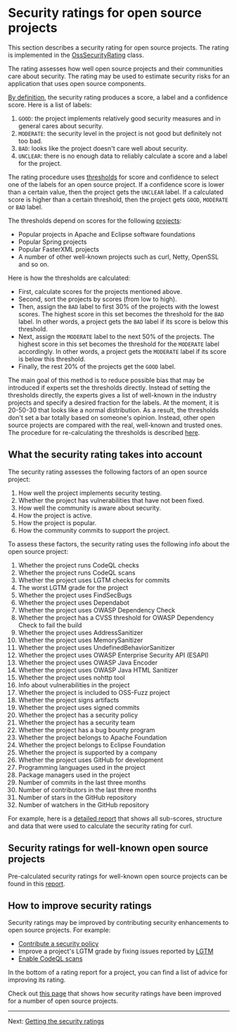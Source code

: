 # Security ratings for open source projects

This section describes a security rating for open source projects.
The rating is implemented in the [OssSecurityRating](https://github.com/SAP/fosstars-rating-core/blob/master/src/main/java/com/sap/oss/phosphor/fosstars/model/rating/oss/OssSecurityRating.java) class.

The rating assesses how well open source projects and their communities care about security. 
The rating may be used to estimate security risks for an application that uses open source components.

[By definition](ratings.md), the security rating produces a score, a label and a confidence score.
Here is a list of labels:

1.  `GOOD`: the project implements relatively good security measures and in general cares about security.
1.  `MODERATE`: the security level in the project is not good but definitely not too bad.
1.  `BAD`: looks like the project doesn't care well about security.
1.  `UNCLEAR`: there is no enough data to reliably calculate a score and a label for the project.

The rating procedure uses
[thresholds](https://github.com/SAP/fosstars-rating-core/blob/master/src/main/java/com/sap/oss/phosphor/fosstars/model/rating/oss/OssSecurityRating.java#L84)
for score and confidence to select one of the labels for an open source project.
If a confidence score is lower than a certain value, then the project gets the `UNCLEAR` label.
If a calculated score is higher than a certain threshold, then the project gets `GOOD`, `MODERATE` or `BAD` label.

The thresholds depend on scores for the following [projects](oss/security):

*  Popular projects in Apache and Eclipse software foundations
*  Popular Spring projects
*  Popular FasterXML projects
*  A number of other well-known projects such as curl, Netty, OpenSSL and so on.

Here is how the thresholds are calculated:

*  First, calculate scores for the projects mentioned above.
*  Second, sort the projects by scores (from low to high).
*  Then, assign the `BAD` label to first 30% of the projects with the lowest scores.
   The highest score in this set becomes the threshold for the `BAD` label.
   In other words, a project gets the `BAD` label if its score is below this threshold.
*  Next, assign the `MODERATE` label to the next 50% of the projects.
   The highest score in this set becomes the threshold for the `MODERATE` label accordingly.
   In other words, a project gets the `MODERATE` label if its score is below this threshold.
*  Finally, the rest 20% of the projects get the `GOOD` label.

The main goal of this method is to reduce possible bias that may be introduced if experts set the thresholds directly.
Instead of setting the thresholds directly, the experts gives a list of well-known in the industry projects and specify
a desired fraction for the labels. At the moment, it is 20-50-30 that looks like a normal distribution.
As a result, the thresholds don't set a bar totally based on someone's opinion.
Instead, other open source projects are compared with the real, well-known and trusted ones.
The procedure for re-calculating the thresholds is described [here](oss_security_rating_tuning.md).

## What the security rating takes into account

The security rating assesses the following factors of an open source project:

1.  How well the project implements security testing.
1.  Whether the project has vulnerabilities that have not been fixed.
1.  How well the community is aware about security.
1.  How the project is active.
1.  How the project is popular.
1.  How the community commits to support the project.

To assess these factors, the security rating uses the following info about the open source project:

1.  Whether the project runs CodeQL checks
1.  Whether the project runs CodeQL scans
1.  Whether the project uses LGTM checks for commits
1.  The worst LGTM grade for the project
1.  Whether the project uses FindSecBugs
1.  Whether the project uses Dependabot
1.  Whether the project uses OWASP Dependency Check
1.  Whether the project has a CVSS threshold for OWASP Dependency Check to fail the build
1.  Whether the project uses AddressSanitizer
1.  Whether the project uses MemorySanitizer
1.  Whether the project uses UndefinedBehaviorSanitizer
1.  Whether the project uses OWASP Enterprise Security API (ESAPI)
1.  Whether the project uses OWASP Java Encoder
1.  Whether the project uses OWASP Java HTML Sanitizer
1.  Whether the project uses nohttp tool
1.  Info about vulnerabilities in the project
1.  Whether the project is included to OSS-Fuzz project
1.  Whether the project signs artifacts
1.  Whether the project uses signed commits
1.  Whether the project has a security policy
1.  Whether the project has a security team
1.  Whether the project has a bug bounty program
1.  Whether the project belongs to Apache Foundation
1.  Whether the project belongs to Eclipse Foundation
1.  Whether the project is supported by a company
1.  Whether the project uses GitHub for development
1.  Programming languages used in the project
1.  Package managers used in the project
1.  Number of commits in the last three months
1.  Number of contributors in the last three months
1.  Number of stars in the GitHub repository
1.  Number of watchers in the GitHub repository

For example, here is a [detailed report](oss/security/curl/curl.md)
that shows all sub-scores, structure and data that were used to calculate the security rating for curl.

## Security ratings for well-known open source projects

Pre-calculated security ratings for well-known open source projects can be found
in this [report](oss/security/README.md).

## How to improve security ratings

Security ratings may be improved by contributing security enhancements to open source projects.
For example:

*  [Contribute a security policy](https://docs.github.com/en/free-pro-team@latest/github/managing-security-vulnerabilities/adding-a-security-policy-to-your-repository)
*  Improve a project's LGTM grade by fixing issues reported by [LGTM](https://lgtm.com)
*  [Enable CodeQL scans](https://docs.github.com/en/free-pro-team@latest/github/finding-security-vulnerabilities-and-errors-in-your-code/enabling-code-scanning-for-a-repository)

In the bottom of a rating report for a project, you can find a list of advice for improving its rating.

Check out [this page](oss/security/improvements/README.md)
that shows how security ratings have been improved for a number of open source projects.

---

Next: [Getting the security ratings](getting_oss_security_rating.md)
